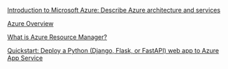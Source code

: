[Introduction to Microsoft Azure: Describe Azure architecture and services](https://learn.microsoft.com/en-us/training/paths/azure-fundamentals-describe-azure-architecture-services/?source=learn)

[Azure Overview](https://learn.microsoft.com/en-us/training/azure/?source=learn)

[What is Azure Resource Manager?](https://learn.microsoft.com/en-us/azure/azure-resource-manager/management/overview)

[Quickstart: Deploy a Python (Django, Flask, or FastAPI) web app to Azure App Service](https://learn.microsoft.com/en-us/azure/app-service/quickstart-python?tabs=flask%2Cwindows%2Cazure-cli%2Cazure-cli-deploy%2Cdeploy-instructions-azportal%2Cterminal-bash%2Cdeploy-instructions-zip-azcli)
